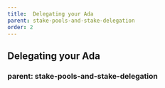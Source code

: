 ```yaml
---
title:  Delegating your Ada
parent: stake-pools-and-stake-delegation
order: 2
---
```


## Delegating your Ada

### parent: stake-pools-and-stake-delegation